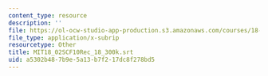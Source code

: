 ```yaml
---
content_type: resource
description: ''
file: https://ol-ocw-studio-app-production.s3.amazonaws.com/courses/18-02sc-multivariable-calculus-fall-2010/a5302b487b9e5a13b7f217dc8f278bd5_MIT18_02SCF10Rec_18_300k.vtt
file_type: application/x-subrip
resourcetype: Other
title: MIT18_02SCF10Rec_18_300k.srt
uid: a5302b48-7b9e-5a13-b7f2-17dc8f278bd5
---
```

